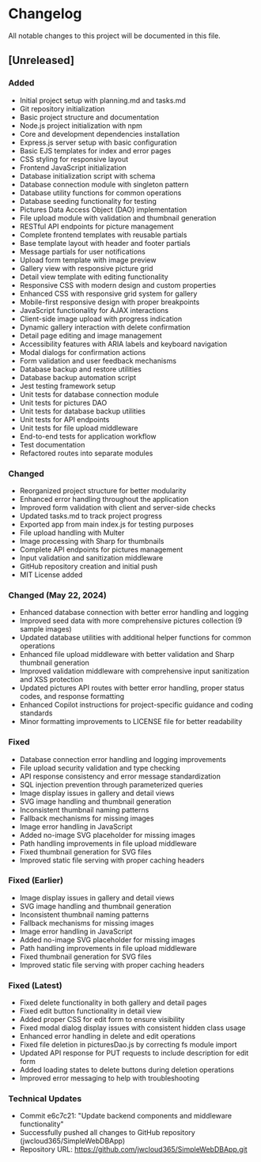 # Changelog

All notable changes to this project will be documented in this file.

## [Unreleased]

### Added
- Initial project setup with planning.md and tasks.md
- Git repository initialization
- Basic project structure and documentation
- Node.js project initialization with npm
- Core and development dependencies installation
- Express.js server setup with basic configuration
- Basic EJS templates for index and error pages
- CSS styling for responsive layout
- Frontend JavaScript initialization
- Database initialization script with schema
- Database connection module with singleton pattern
- Database utility functions for common operations
- Database seeding functionality for testing
- Pictures Data Access Object (DAO) implementation
- File upload module with validation and thumbnail generation
- RESTful API endpoints for picture management
- Complete frontend templates with reusable partials
- Base template layout with header and footer partials
- Message partials for user notifications
- Upload form template with image preview
- Gallery view with responsive picture grid
- Detail view template with editing functionality
- Responsive CSS with modern design and custom properties
- Enhanced CSS with responsive grid system for gallery
- Mobile-first responsive design with proper breakpoints
- JavaScript functionality for AJAX interactions
- Client-side image upload with progress indication
- Dynamic gallery interaction with delete confirmation
- Detail page editing and image management
- Accessibility features with ARIA labels and keyboard navigation
- Modal dialogs for confirmation actions
- Form validation and user feedback mechanisms
- Database backup and restore utilities
- Database backup automation script
- Jest testing framework setup
- Unit tests for database connection module
- Unit tests for pictures DAO
- Unit tests for database backup utilities
- Unit tests for API endpoints
- Unit tests for file upload middleware
- End-to-end tests for application workflow
- Test documentation
- Refactored routes into separate modules

### Changed
- Reorganized project structure for better modularity
- Enhanced error handling throughout the application
- Improved form validation with client and server-side checks
- Updated tasks.md to track project progress
- Exported app from main index.js for testing purposes
- File upload handling with Multer
- Image processing with Sharp for thumbnails
- Complete API endpoints for pictures management
- Input validation and sanitization middleware
- GitHub repository creation and initial push
- MIT License added

### Changed (May 22, 2024)
- Enhanced database connection with better error handling and logging
- Improved seed data with more comprehensive pictures collection (9 sample images)
- Updated database utilities with additional helper functions for common operations
- Enhanced file upload middleware with better validation and Sharp thumbnail generation
- Improved validation middleware with comprehensive input sanitization and XSS protection
- Updated pictures API routes with better error handling, proper status codes, and response formatting
- Enhanced Copilot instructions for project-specific guidance and coding standards
- Minor formatting improvements to LICENSE file for better readability

### Fixed
- Database connection error handling and logging improvements
- File upload security validation and type checking
- API response consistency and error message standardization
- SQL injection prevention through parameterized queries
- Image display issues in gallery and detail views
- SVG image handling and thumbnail generation
- Inconsistent thumbnail naming patterns
- Fallback mechanisms for missing images
- Image error handling in JavaScript
- Added no-image SVG placeholder for missing images
- Path handling improvements in file upload middleware
- Fixed thumbnail generation for SVG files
- Improved static file serving with proper caching headers

### Fixed (Earlier)
- Image display issues in gallery and detail views
- SVG image handling and thumbnail generation
- Inconsistent thumbnail naming patterns
- Fallback mechanisms for missing images
- Image error handling in JavaScript
- Added no-image SVG placeholder for missing images
- Path handling improvements in file upload middleware
- Fixed thumbnail generation for SVG files
- Improved static file serving with proper caching headers

### Fixed (Latest)
- Fixed delete functionality in both gallery and detail pages
- Fixed edit button functionality in detail view
- Added proper CSS for edit form to ensure visibility
- Fixed modal dialog display issues with consistent hidden class usage
- Enhanced error handling in delete and edit operations
- Fixed file deletion in picturesDao.js by correcting fs module import
- Updated API response for PUT requests to include description for edit form
- Added loading states to delete buttons during deletion operations
- Improved error messaging to help with troubleshooting

### Technical Updates
- Commit e6c7c21: "Update backend components and middleware functionality"
- Successfully pushed all changes to GitHub repository (jwcloud365/SimpleWebDBApp)
- Repository URL: https://github.com/jwcloud365/SimpleWebDBApp.git

